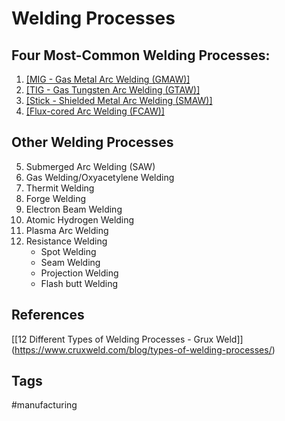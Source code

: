 # Welding Processes 

## Four Most-Common Welding Processes:

1. [\[MIG - Gas Metal Arc Welding (GMAW)\]](../202204162225)  
2. [\[TIG - Gas Tungsten Arc Welding (GTAW)\]](../202204170012)  
3. [\[Stick - Shielded Metal Arc Welding (SMAW)\]](../202204162244)  
4. [\[Flux-cored Arc Welding (FCAW)\]](../202204170013)  

## Other Welding Processes
5. Submerged Arc Welding (SAW)  
6. Gas Welding/Oxyacetylene Welding  
7. Thermit Welding  
8. Forge Welding  
9. Electron Beam Welding  
10. Atomic Hydrogen Welding  
11. Plasma Arc Welding  
12. Resistance Welding
	* Spot Welding  
	* Seam Welding  
	* Projection Welding  
	* Flash butt Welding  

## References
\[[12 Different Types of Welding Processes - Grux Weld]\](https://www.cruxweld.com/blog/types-of-welding-processes/)  

## Tags
#manufacturing
